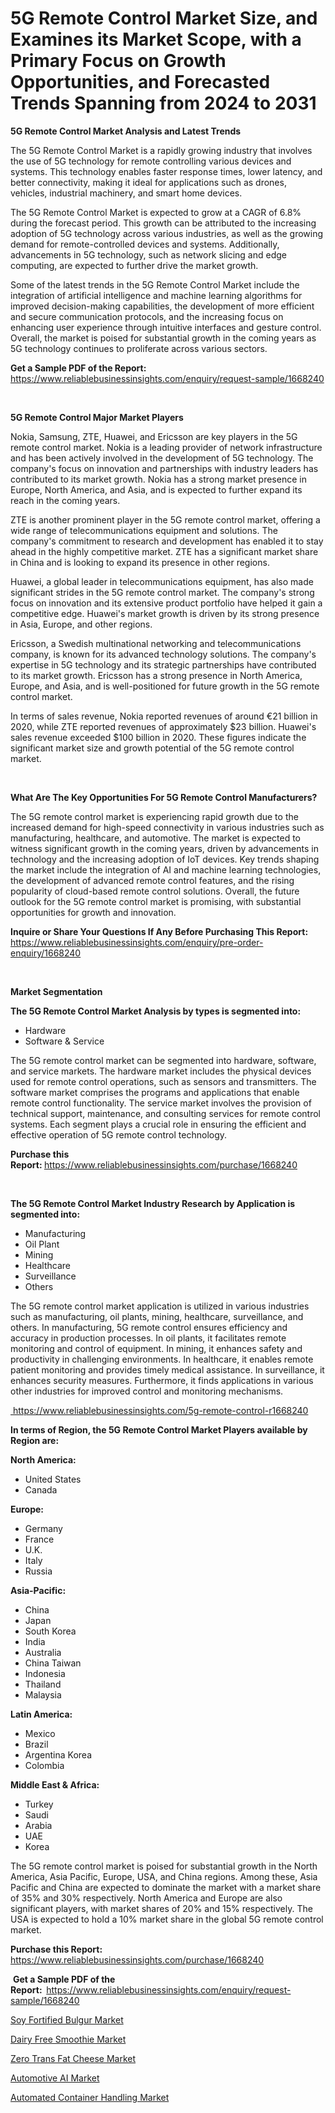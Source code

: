 <p><h1>5G Remote Control Market Size, and Examines its Market Scope, with a Primary Focus on Growth Opportunities, and Forecasted Trends Spanning from 2024 to 2031</h1></p><p><strong>5G Remote Control Market Analysis and Latest Trends</strong></p>
<p><p>The 5G Remote Control Market is a rapidly growing industry that involves the use of 5G technology for remote controlling various devices and systems. This technology enables faster response times, lower latency, and better connectivity, making it ideal for applications such as drones, vehicles, industrial machinery, and smart home devices.</p><p>The 5G Remote Control Market is expected to grow at a CAGR of 6.8% during the forecast period. This growth can be attributed to the increasing adoption of 5G technology across various industries, as well as the growing demand for remote-controlled devices and systems. Additionally, advancements in 5G technology, such as network slicing and edge computing, are expected to further drive the market growth.</p><p>Some of the latest trends in the 5G Remote Control Market include the integration of artificial intelligence and machine learning algorithms for improved decision-making capabilities, the development of more efficient and secure communication protocols, and the increasing focus on enhancing user experience through intuitive interfaces and gesture control. Overall, the market is poised for substantial growth in the coming years as 5G technology continues to proliferate across various sectors.</p></p>
<p><strong>Get a Sample PDF of the Report:&nbsp;</strong> <a href="https://www.reliablebusinessinsights.com/enquiry/request-sample/1668240">https://www.reliablebusinessinsights.com/enquiry/request-sample/1668240</a></p>
<p>&nbsp;</p>
<p><strong>5G Remote Control Major Market Players</strong></p>
<p><p>Nokia, Samsung, ZTE, Huawei, and Ericsson are key players in the 5G remote control market. Nokia is a leading provider of network infrastructure and has been actively involved in the development of 5G technology. The company's focus on innovation and partnerships with industry leaders has contributed to its market growth. Nokia has a strong market presence in Europe, North America, and Asia, and is expected to further expand its reach in the coming years.</p><p>ZTE is another prominent player in the 5G remote control market, offering a wide range of telecommunications equipment and solutions. The company's commitment to research and development has enabled it to stay ahead in the highly competitive market. ZTE has a significant market share in China and is looking to expand its presence in other regions.</p><p>Huawei, a global leader in telecommunications equipment, has also made significant strides in the 5G remote control market. The company's strong focus on innovation and its extensive product portfolio have helped it gain a competitive edge. Huawei's market growth is driven by its strong presence in Asia, Europe, and other regions.</p><p>Ericsson, a Swedish multinational networking and telecommunications company, is known for its advanced technology solutions. The company's expertise in 5G technology and its strategic partnerships have contributed to its market growth. Ericsson has a strong presence in North America, Europe, and Asia, and is well-positioned for future growth in the 5G remote control market.</p><p>In terms of sales revenue, Nokia reported revenues of around €21 billion in 2020, while ZTE reported revenues of approximately $23 billion. Huawei's sales revenue exceeded $100 billion in 2020. These figures indicate the significant market size and growth potential of the 5G remote control market.</p></p>
<p>&nbsp;</p>
<p><strong>What Are The Key Opportunities For 5G Remote Control Manufacturers?</strong></p>
<p><p>The 5G remote control market is experiencing rapid growth due to the increased demand for high-speed connectivity in various industries such as manufacturing, healthcare, and automotive. The market is expected to witness significant growth in the coming years, driven by advancements in technology and the increasing adoption of IoT devices. Key trends shaping the market include the integration of AI and machine learning technologies, the development of advanced remote control features, and the rising popularity of cloud-based remote control solutions. Overall, the future outlook for the 5G remote control market is promising, with substantial opportunities for growth and innovation.</p></p>
<p><strong>Inquire or Share Your Questions If Any Before Purchasing This Report:</strong> <a href="https://www.reliablebusinessinsights.com/enquiry/pre-order-enquiry/1668240">https://www.reliablebusinessinsights.com/enquiry/pre-order-enquiry/1668240</a></p>
<p>&nbsp;</p>
<p><strong>Market Segmentation</strong></p>
<p><strong>The 5G Remote Control Market Analysis by types is segmented into:</strong></p>
<p><ul><li>Hardware</li><li>Software & Service</li></ul></p>
<p><p>The 5G remote control market can be segmented into hardware, software, and service markets. The hardware market includes the physical devices used for remote control operations, such as sensors and transmitters. The software market comprises the programs and applications that enable remote control functionality. The service market involves the provision of technical support, maintenance, and consulting services for remote control systems. Each segment plays a crucial role in ensuring the efficient and effective operation of 5G remote control technology.</p></p>
<p><strong>Purchase this Report:&nbsp;</strong><a href="https://www.reliablebusinessinsights.com/purchase/1668240">https://www.reliablebusinessinsights.com/purchase/1668240</a></p>
<p>&nbsp;</p>
<p><strong>The 5G Remote Control Market Industry Research by Application is segmented into:</strong></p>
<p><ul><li>Manufacturing</li><li>Oil Plant</li><li>Mining</li><li>Healthcare</li><li>Surveillance</li><li>Others</li></ul></p>
<p><p>The 5G remote control market application is utilized in various industries such as manufacturing, oil plants, mining, healthcare, surveillance, and others. In manufacturing, 5G remote control ensures efficiency and accuracy in production processes. In oil plants, it facilitates remote monitoring and control of equipment. In mining, it enhances safety and productivity in challenging environments. In healthcare, it enables remote patient monitoring and provides timely medical assistance. In surveillance, it enhances security measures. Furthermore, it finds applications in various other industries for improved control and monitoring mechanisms.</p></p>
<p><a href="https://www.reliablebusinessinsights.com/5g-remote-control-r1668240">&nbsp;https://www.reliablebusinessinsights.com/5g-remote-control-r1668240</a></p>
<p><strong>In terms of Region, the 5G Remote Control Market Players available by Region are:</strong></p>
<p>
    <p> <strong> North America: </strong>
        <ul>
            <li>United States</li>
            <li>Canada</li>
        </ul>
        </p> 
    <p> <strong> Europe: </strong>
        <ul>
            <li>Germany</li>
            <li>France</li>
            <li>U.K.</li>
            <li>Italy</li>
            <li>Russia</li>
        </ul>
        </p> 
    <p> <strong> Asia-Pacific: </strong>
        <ul>
            <li>China</li>
            <li>Japan</li>
            <li>South Korea</li>
            <li>India</li>
            <li>Australia</li>
            <li>China Taiwan</li>
            <li>Indonesia</li>
            <li>Thailand</li>
            <li>Malaysia</li>
        </ul>
        </p> 
    <p> <strong> Latin America: </strong>
        <ul>
            <li>Mexico</li>
            <li>Brazil</li>
            <li>Argentina Korea</li>
            <li>Colombia</li>
        </ul>
        </p> 
    <p> <strong> Middle East & Africa: </strong>
        <ul>
            <li>Turkey</li>
            <li>Saudi</li>
            <li>Arabia</li>
            <li>UAE</li>
            <li>Korea</li>
        </ul>
    </p>
    </p>
<p><p>The 5G remote control market is poised for substantial growth in the North America, Asia Pacific, Europe, USA, and China regions. Among these, Asia Pacific and China are expected to dominate the market with a market share of 35% and 30% respectively. North America and Europe are also significant players, with market shares of 20% and 15% respectively. The USA is expected to hold a 10% market share in the global 5G remote control market.</p></p>
<p><strong>Purchase this Report: </strong><a href="https://www.reliablebusinessinsights.com/purchase/1668240">https://www.reliablebusinessinsights.com/purchase/1668240</a></p>
<p>&nbsp;<strong>Get a Sample PDF of the Report:&nbsp;&nbsp;</strong><a href="https://www.reliablebusinessinsights.com/enquiry/request-sample/1668240">https://www.reliablebusinessinsights.com/enquiry/request-sample/1668240</a></p>
<p><strong></strong></p>
<p><p><a href="https://medium.com/@carol.alsopr44536/global-soy-fortified-bulgur-market-size-and-market-trends-analysis-by-regional-outlook-de43b4a5fee6">Soy Fortified Bulgur Market</a></p><p><a href="https://medium.com/@nathalelly87957/dairy-free-smoothie-industry-analysis-report-its-market-size-growing-with-a-cagr-of-7-5-779e64351083">Dairy Free Smoothie Market</a></p><p><a href="https://medium.com/@rontayewer0/strategic-insights-into-global-zero-trans-fat-cheese-market-trends-2024-2031-covered-in-148-ad915f8a83da">Zero Trans Fat Cheese Market</a></p><p><a href="https://github.com/brendafegmorris532/Market-Research-Report-List-2/blob/main/automotive-ai-market.md">Automotive AI Market</a></p><p><a href="https://github.com/LarryPearsongXXfvf/Market-Research-Report-List-1/blob/main/automated-container-handling-market.md">Automated Container Handling Market</a></p></p>